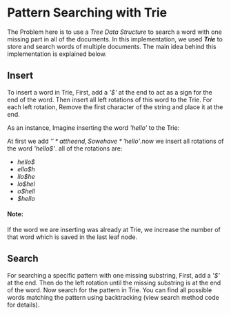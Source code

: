 # Pattern Searching with Trie
The Problem here is to use a *Tree Data Structure* to search a word with one missing part in all of the documents. 
In this implementation, we used ***Trie*** to store and search words of multiple documents.
The main idea behind this implementation is explained below.

## Insert

To insert a word in Trie, First, add a *'$'* at the end to act as a sign for the end of the word.
Then insert all left rotations of this word to the Trie.
For each left rotation, Remove the first character of the string and place it at the end.

As an instance, Imagine inserting the word *'hello'* to the Trie:

At first we add *'$'* at the end, So we have *'hello$'*.now we insert all rotations of the word *'hello$'*. all of the rotations are:

+ *hello$*
+ *ello$h*
+ *llo$he*
+ *lo$hel*
+ *o$hell*
+ *$hello*

#### Note:
If the word we are inserting was already at Trie, we increase the number of that word which is saved in the last leaf node.

## Search

For searching a specific pattern with one missing substring, First, add a *'$'* at the end.
Then do the left rotation until the missing substring is at the end of the word.
Now search for the pattern in Trie.
You can find all possible words matching the pattern using backtracking (view search method code for details).
